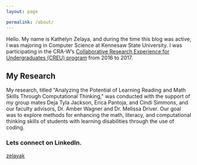 ```yaml
---
layout: page

permalink: /about/
---
```


Hello. My name is Kathelyn Zelaya, and during the time this blog was active, I was majoring in Computer Science at Kennesaw State University. I was participating in the CRA-W’s [Collaborative Research Experience for Undergraduates (CREU) program](https://cra.org/cra-wp/creu/) from 2016 to 2017.

## My Research

My research, titled "Analyzing the Potential of Learning Reading and Math Skills Through Computational Thinking," was conducted with the support of my group mates Deja Tyla Jackson, Erica Pantoja, and Cindi Simmons, and our faculty advisors, Dr. Amber Wagner and Dr. Melissa Driver. Our goal was to explore methods for enhancing the math, literacy, and computational thinking skills of students with learning disabilities through the use of coding.

### Lets connect on LinkedIn.

[zelayak](https://www.linkedin.com/in/zelayak/)
